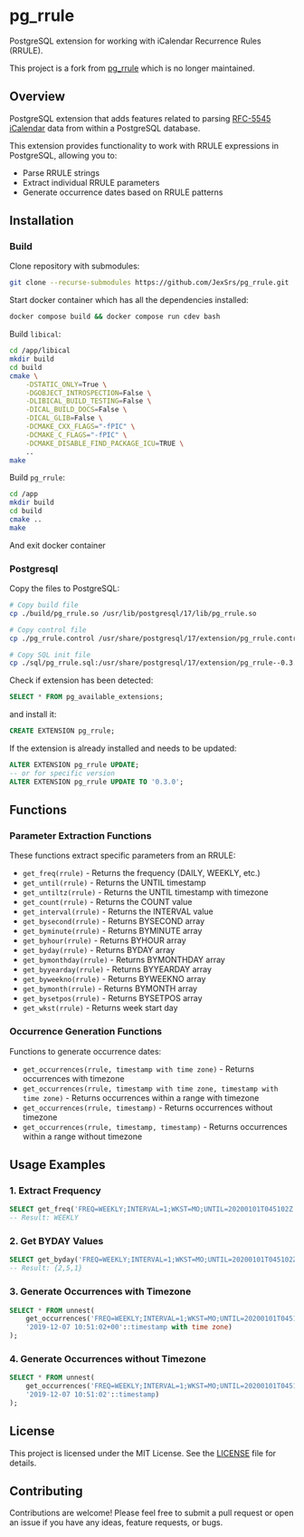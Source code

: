 # pg_rrule
PostgreSQL extension for working with iCalendar Recurrence Rules (RRULE).

This project is a fork from [pg_rrule](https://github.com/petropavel13/pg_rrule) which is no longer maintained.

## Overview

PostgreSQL extension that adds features related to parsing [RFC-5545 iCalendar](https://datatracker.ietf.org/doc/html/rfc5545) data from within a PostgreSQL database.

This extension provides functionality to work with RRULE expressions in PostgreSQL, allowing you to:
- Parse RRULE strings
- Extract individual RRULE parameters
- Generate occurrence dates based on RRULE patterns

## Installation

### Build

Clone repository with submodules:
```sh
git clone --recurse-submodules https://github.com/JexSrs/pg_rrule.git
```

Start docker container which has all the dependencies installed:
```sh
docker compose build && docker compose run cdev bash 
```

Build `libical`:
```sh
cd /app/libical
mkdir build
cd build
cmake \
    -DSTATIC_ONLY=True \
    -DGOBJECT_INTROSPECTION=False \
    -DLIBICAL_BUILD_TESTING=False \
    -DICAL_BUILD_DOCS=False \
    -DICAL_GLIB=False \
    -DCMAKE_CXX_FLAGS="-fPIC" \
    -DCMAKE_C_FLAGS="-fPIC" \
    -DCMAKE_DISABLE_FIND_PACKAGE_ICU=TRUE \
    ..
make
```

Build `pg_rrule`:
```sh
cd /app
mkdir build
cd build
cmake ..
make
```

And exit docker container

### Postgresql

Copy the files to PostgreSQL:
```sh
# Copy build file
cp ./build/pg_rrule.so /usr/lib/postgresql/17/lib/pg_rrule.so

# Copy control file
cp ./pg_rrule.control /usr/share/postgresql/17/extension/pg_rrule.control

# Copy SQL init file
cp ./sql/pg_rrule.sql:/usr/share/postgresql/17/extension/pg_rrule--0.3.0.sql
```

Check if extension has been detected:
```sql
SELECT * FROM pg_available_extensions;
```
and install it:
```sql
CREATE EXTENSION pg_rrule;
```
If the extension is already installed and needs to be updated:
```sql
ALTER EXTENSION pg_rrule UPDATE;
-- or for specific version 
ALTER EXTENSION pg_rrule UPDATE TO '0.3.0';
```

## Functions

### Parameter Extraction Functions

These functions extract specific parameters from an RRULE:

- `get_freq(rrule)` - Returns the frequency (DAILY, WEEKLY, etc.)
- `get_until(rrule)` - Returns the UNTIL timestamp
- `get_untiltz(rrule)` - Returns the UNTIL timestamp with timezone
- `get_count(rrule)` - Returns the COUNT value
- `get_interval(rrule)` - Returns the INTERVAL value
- `get_bysecond(rrule)` - Returns BYSECOND array
- `get_byminute(rrule)` - Returns BYMINUTE array
- `get_byhour(rrule)` - Returns BYHOUR array
- `get_byday(rrule)` - Returns BYDAY array
- `get_bymonthday(rrule)` - Returns BYMONTHDAY array
- `get_byyearday(rrule)` - Returns BYYEARDAY array
- `get_byweekno(rrule)` - Returns BYWEEKNO array
- `get_bymonth(rrule)` - Returns BYMONTH array
- `get_bysetpos(rrule)` - Returns BYSETPOS array
- `get_wkst(rrule)` - Returns week start day

### Occurrence Generation Functions

Functions to generate occurrence dates:

- `get_occurrences(rrule, timestamp with time zone)` - Returns occurrences with timezone
- `get_occurrences(rrule, timestamp with time zone, timestamp with time zone)` - Returns occurrences within a range with timezone
- `get_occurrences(rrule, timestamp)` - Returns occurrences without timezone
- `get_occurrences(rrule, timestamp, timestamp)` - Returns occurrences within a range without timezone

## Usage Examples

### 1. Extract Frequency
```sql
SELECT get_freq('FREQ=WEEKLY;INTERVAL=1;WKST=MO;UNTIL=20200101T045102Z'::rrule);
-- Result: WEEKLY
```

### 2. Get BYDAY Values
```sql
SELECT get_byday('FREQ=WEEKLY;INTERVAL=1;WKST=MO;UNTIL=20200101T045102Z;BYDAY=MO,TH,SU'::rrule);
-- Result: {2,5,1}
```

### 3. Generate Occurrences with Timezone
```sql
SELECT * FROM unnest(
    get_occurrences('FREQ=WEEKLY;INTERVAL=1;WKST=MO;UNTIL=20200101T045102Z;BYDAY=SA;BYHOUR=10;BYMINUTE=51;BYSECOND=2'::rrule,
    '2019-12-07 10:51:02+00'::timestamp with time zone)
);
```

### 4. Generate Occurrences without Timezone
```sql
SELECT * FROM unnest(
    get_occurrences('FREQ=WEEKLY;INTERVAL=1;WKST=MO;UNTIL=20200101T045102Z;BYDAY=SA;BYHOUR=10;BYMINUTE=51;BYSECOND=2'::rrule,
    '2019-12-07 10:51:02'::timestamp)
);
```

## License

This project is licensed under the MIT License. See the [LICENSE](./LICENSE) file for details.

## Contributing

Contributions are welcome! Please feel free to submit a pull request or open an issue if you have any ideas, feature requests, or bugs.